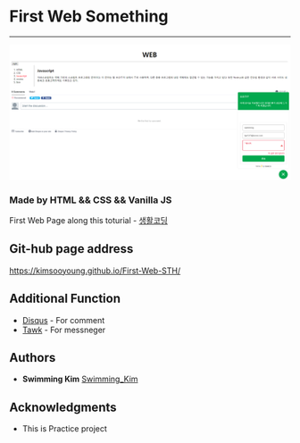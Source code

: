 # First Web Something

-----

![Capture](./Capture.PNG)

### Made by HTML && CSS && Vanilla JS

First Web Page along this toturial - [생활코딩](https://opentutorials.org/course/3083)

## Git-hub page address

https://kimsooyoung.github.io/First-Web-STH/


## Additional  Function

* [Disqus](https://disqus.com/) - For comment 
* [Tawk](https://www.tawk.to/) - For messneger

## Authors

* **Swimming Kim** [Swimming_Kim](https://github.com/kimsooyoung)

## Acknowledgments

* This is Practice project
